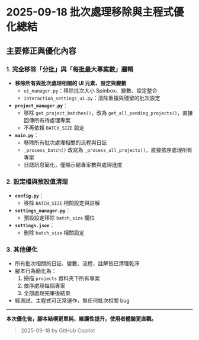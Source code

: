 # 2025-09-18 批次處理移除與主程式優化總結

## 主要修正與優化內容

### 1. 完全移除「分批」與「每批最大專案數」邏輯
- **移除所有與批次處理相關的 UI 元素、設定與變數**
    - `ui_manager.py`：移除批次大小 Spinbox、變數、設定整合
    - `interaction_settings_ui.py`：清除重複與殘留的批次設定
- **`project_manager.py`**：
    - 移除 `get_project_batches()`，改為 `get_all_pending_projects()`，直接回傳所有待處理專案
    - 不再依賴 `BATCH_SIZE` 設定
- **`main.py`**：
    - 移除所有批次處理相關的流程與日誌
    - `_process_batch()` 改寫為 `_process_all_projects()`，直接依序處理所有專案
    - 日誌訊息簡化，僅顯示總專案數與處理進度

### 2. 設定檔與預設值清理
- **`config.py`**：
    - 移除 `BATCH_SIZE` 相關設定與註解
- **`settings_manager.py`**：
    - 預設設定移除 `batch_size` 欄位
- **`settings.json`**：
    - 刪除 `batch_size` 相關設定

### 3. 其他優化
- 所有批次相關的日誌、變數、流程、註解皆已清理乾淨
- 腳本行為簡化為：
    1. 掃描 `projects` 資料夾下所有專案
    2. 依序處理每個專案
    3. 全部處理完畢後結束
- 經測試，主程式可正常運作，無任何批次相關 bug

---

**本次優化後，腳本結構更單純，維護性提升，使用者體驗更直觀。**

> 2025-09-18 by GitHub Copilot
